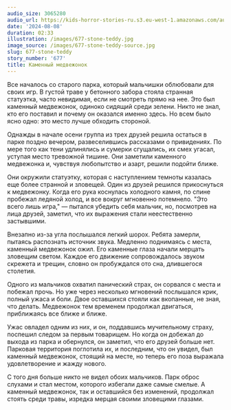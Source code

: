 ```yaml
---
audio_size: 3065280
audio_url: https://kids-horror-stories-ru.s3.eu-west-1.amazonaws.com/audio/677-stone-teddy.mp3
date: '2024-08-08'
duration: 02:33
illustration: /images/677-stone-teddy.jpg
image_source: /images/677-stone-teddy-source.jpg
slug: 677-stone-teddy
story_number: '677'
title: Каменный медвежонок
---
```


Все началось со старого парка, который мальчишки облюбовали для своих игр. В густой траве у бетонного забора стояла странная статуэтка, часто невидимая, если не смотреть прямо на нее. Это был каменный медвежонок, одиноко сидящий среди зелени. Никто не знал, кто его поставил и почему он оказался именно здесь. Но всем было ясно одно: это место лучше обходить стороной.

Однажды в начале осени группа из трех друзей решила остаться в парке поздно вечером, развеселившись рассказами о привидениях. По мере того как тени удлинялись и сумерки сгущались, их смех угасал, уступая место тревожной тишине. Они заметили каменного медвежонка и, чувствуя любопытство и азарт, решили подойти ближе.

Они окружили статуэтку, которая с наступлением темноты казалась еще более странной и зловещей. Один из друзей решился прикоснуться к медвежонку. Когда его рука коснулась холодного камня, по спине пробежал ледяной холод, и все вокруг мгновенно потемнело. "Это всего лишь игра," — пытался убедить себя мальчик, но, посмотрев на лица друзей, заметил, что их выражения стали неестественно застывшими.

Внезапно из-за угла послышался легкий шорох. Ребята замерли, пытаясь распознать источник звука. Медленно поднимаясь с места, каменный медвежонок ожил. Его каменные глаза начали мерцать зловещим светом. Каждое его движение сопровождалось звуком скрежета и трещин, словно он пробуждался ото сна, длившегося столетия.

Одного из мальчиков охватил панический страх, он сорвался с места и побежал прочь. Но уже через несколько мгновений послышался крик, полный ужаса и боли. Двое оставшихся стояли как вкопанные, не зная, что делать. Медвежонок тем временем продолжал двигаться, приближаясь все ближе и ближе.

Ужас овладел одним из них, и он, поддавшись мучительному страху, поспешил следом за первым товарищем. Но когда он добежал до выхода из парка и обернулся, он заметил, что его друзей больше нет. Парковая территория поглотила их, и последним, что он увидел, был каменный медвежонок, стоящий на месте, но теперь его поза выражала удовлетворение и жажду нового.

С того дня больше никто не видел обоих мальчиков. Парк оброс слухами и стал местом, которого избегали даже самые смелые. А каменный медвежонок, так и оставшийся без изменений, продолжал стоять среди травы, изредка мерцая своими зловещими глазами.